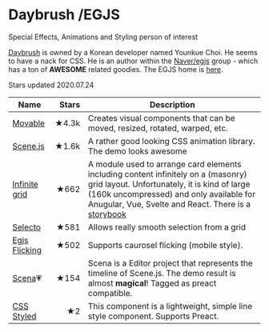 # Daybrush /EGJS
Special Effects, Animations and Styling person of interest

[Daybrush](https://daybrush.com/) is owned by a  Korean developer named Younkue Choi. He seems to have a nack for CSS. He is an author within the [Naver/egjs](https://github.com/naver) group - which has a ton of **AWESOME** related goodies. The EGJS home is [here](https://github.com/naver/egjs).

Stars updated 2020.07.24

| Name | Stars | Description |
| ---- | -----:| ----------- |
| [Movable](https://github.com/daybrush/moveable) | ★4.3k | Creates visual components that can be moved, resized, rotated, warped, etc. |
| [Scene.js](https://github.com/daybrush/scenejs) | ★1.6k | A rather good looking CSS animation library. The demo looks awesome |
| [Infinite grid](https://github.com/naver/egjs-infinitegrid) | ★662 | A module used to arrange card elements including content infinitely on a (masonry) grid layout. Unfortunately, it is kind of large (160k uncompressed) and only available for Anugular, Vue, Svelte and React. There is a [storybook](https://naver.github.io/egjs-infinitegrid/storybook/?path=/story/virtual-scroll--gridlayout) |
| [Selecto](https://github.com/daybrush/selecto) | ★581 | Allows really smooth selection from a grid |
| [Egjs Flicking](https://github.com/naver/egjs-flicking) | ★502 | Supports caurosel flicking (mobile style).|
| [Scena](https://github.com/daybrush/scena)💗 | ★154 | Scena is a Editor project that represents the timeline of Scene.js. The demo result is almost **magical**! Tagged as preact compatible. |
| [CSS Styled](https://github.com/daybrush/css-styled) | ★2 | This component is a lightweight, simple line style component. Supports Preact. |
